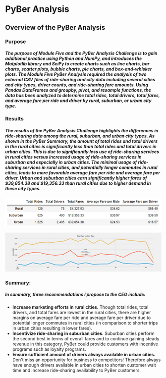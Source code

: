 # PyBer Analysis

## Overview of the PyBer Analysis

### Purpose

##### The purpose of Module Five and the PyBer Analysis Challenge is to gain additional practice using Python and NumPy, and introduces the Matplotlib library and SciPy to create charts such as line charts, bar charts, scatter plots, bubble charts, pie charts, and box-and-whisker plots.  The Module Five PyBer Analysis required the analysis of two external CSV files of ride-sharing and city data including several cities and city types, driver counts, and ride-sharing fare amounts.  Using Pandas DataFrames and groupby, pivot, and resample functions, the data has been analyzed to determine total rides, total drivers, total fares, and average fare per ride and driver by rural, suburban, or urban city type.

### Results

##### The results of the PyBer Analysis Challenge highlights the differences in ride-sharing data among the rural, suburban, and urban city types. As shown in the PyBer Summary, the amount of total rides and total drivers in the rural cities is significantly less than total rides and total drivers in urban cities.  This is due to significantly less use of ride-sharing services in rural cities versus increased usage of ride-sharing services in suburban and especially in urban cities.  The minimal usage of ride-sharing services in rural cities, and potentially longer commutes in rural cities, leads to more favorable average fare per ride and average fare per driver.  Urban and suburban cities earn significantly higher fares of $39,854.38 and $19,356.33 than rural cities due to higher demand in these city types.

![](analysis/PyBer_summary.PNG)

![](analysis/PyBer_fare_summary.PNG)

### Summary:

##### In summary, three recommendations I propose to the CEO include:
- **Increase marketing efforts in rural cities.**  Though total rides, total drivers, and total fares are lowest in the rural cities, there are higher margins on average fare per ride and average fare per driver due to potential longer commutes in rural cities (in comparison to shorter trips in urban cities resulting in lower fares).
- **Incentivize ride-sharing in suburban cities.** Suburban cities perform the second best in terms of overall fares and to continue gaining steady revenue in this category, PyBer could provide customers with incentive programs such as loyalty programs.
- **Ensure sufficient amount of drivers always available in urban cities.** Don't miss an opportunity for business to competitors!  Therefore always have enough drivers available in urban cities to shorten customer wait time and increase ride-sharing availability to PyBer customers.

